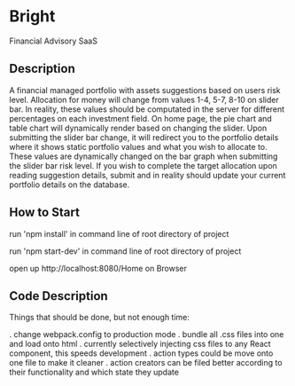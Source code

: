 # Bright
Financial Advisory SaaS

## Description

A financial managed portfolio with assets suggestions based on users risk level. Allocation for money will change
from values 1-4, 5-7, 8-10 on slider bar. In reality, these values should be computated in the server for different percentages
on each investment field. On home page, the pie chart and table chart will dynamically render based on changing the slider.
Upon submitting the slider bar change, it will redirect you to the portfolio details where it shows static portfolio values and
what you wish to allocate to. These values are dynamically changed on the bar graph when submitting the slider bar risk level.
If you wish to complete the target allocation upon reading suggestion details, submit and in reality should update your current
portfolio details on the database.

## How to Start
run 'npm install' in command line of root directory of project

run 'npm start-dev' in command line of root directory of project

open up http://localhost:8080/Home on Browser

## Code Description
Things that should be done, but not enough time:

. change webpack.config to production mode
. bundle all .css files into one and load onto html
. currently selectively injecting css files to any React component, this speeds development
. action types could be move onto one file to make it cleaner
. action creators can be filed better according to their functionality and which state they update
